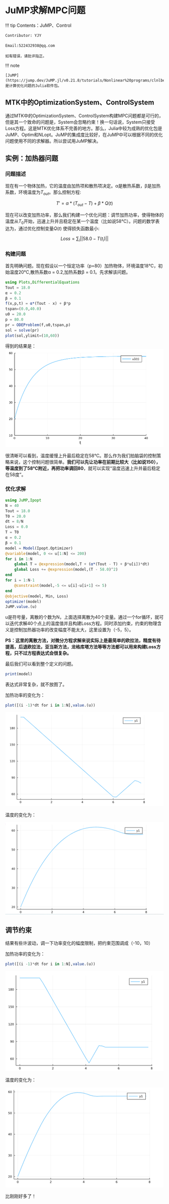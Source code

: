 # JuMP求解MPC问题

!!! tip
    Contents：JuMP、Control

    Contributor: YJY

    Email:522432938@qq.com

    如有错误，请批评指正。

!!! note

    [JuMP](https://jump.dev/JuMP.jl/v0.21.8/tutorials/Nonlinear%20programs/clnlbeam/)是计算优化问题的Julia软件包。

## MTK中的OptimizationSystem、ControlSystem

通过MTK中的OptimizationSystem、ControlSystem构建MPC问题都是可行的，但是其一个致命的问题是，System会忽略约束！换一句话说，System只接受Loss方程。这是MTK优化体系不完善的地方。那么，Julia中较为成熟的优化包是JuMP、Optim和NLopt。JuMP的集成度比较好，在JuMP中可以根据不同的优化问题使用不同的求解器。所以尝试用JuMP解决。

## 实例：加热器问题

### 问题描述

现在有一个物体加热，它的温度由加热项和散热项决定。α是散热系数，β是加热系数，环境温度为$T_{out}$。那么控制方程: 

$$T' = α*(T_{out} - T) + β*Q(t)$$

现在可以改变加热功率，那么我们构建一个优化问题：调节加热功率，使得物体的温度从$T_{0}$开始，迅速上升并且稳定在某一个温度（比如说58℃）。问题的数学表达为，通过优化控制变量$Q(t)$ 使得损失函数最小:

$$Loss = \sum_{i} ||58.0-T(t_i)||$$

### 构建问题

首先明确问题。现在假设以一个恒定功率（p=80）加热物体，环境温度18℃，初始温度20℃,散热系数α = 0.2,加热系数β = 0.1。先求解该问题。

```julia
using Plots,DifferentialEquations
Tout = 18.0
α = 0.2
β = 0.1
f(x,p,t) = α*(Tout - x) + β*p
tspan=(0.0,40.0)
u0 = 20.0
p = 80.0
pr = ODEProblem(f,u0,tspan,p)
sol = solve(pr)
plot(sol,ylimit=(10,60))
```

得到的结果是：
![图 1](/assets/image/07Control/MTKMPC_17_40_08.png)  

很清晰可以看到，温度缓慢上升最后稳定在58℃。那么作为我们拍脑袋的控制策略来说，这个控制问题很简单。**我们可以先让功率在前期比较大（比如说150），等温度到了58℃附近，再把功率调回80**，就可以实现“温度迅速上升并最后稳定在58度”。

### 优化求解

```julia
using JuMP,Ipopt
N = 40
Tout = 18.0
T0 = 20.0
dt = 8/N
Loss = 0.0
T = T0
α = 0.2
β = 0.1
model = Model(Ipopt.Optimizer)
@variable(model, 0 <= u[1:N] <= 200)
for i in 1:N
    global T = @expression(model,T + (α*(Tout - T) + β*u[i])*dt)
    global Loss += @expression(model,(T - 58.0)^2)
end
for i = 1:N-1
    @constraint(model,-5 <= u[i]-u[i+1] <= 5)
end
@objective(model, Min, Loss)
optimize!(model)
JuMP.value.(u)
```

u是符号量，离散的个数为N，上面选择离散为40个变量。通过一个for循环，就可以迭代求解40个点上的温度值并且构建Loss方程。同时添加约束，约束的物理含义是控制加热器功率的改变幅度不能太大，这里设置为（-5，5）。

**PS：这里的离散方法，对微分方程求解来说实际上是最简单的欧拉法，精度有待提高，后退欧拉法，亚当斯方法，龙格库塔方法等等方法都可以用来构建Loss方程，只不过方程表达式会很复杂。**

最后我们可以看到整个定义的问题。

```julia
print(model)
```

表达式非常复杂，就不放图了。

加热功率的变化为：

```julia
plot([(i -1)*dt for i in 1:N],value.(u))
```

![图 2](/assets/image/07Control/JuMPMPC_17_33_54.png)  

温度的变化为：

![图 3](/assets/image/07Control/JuMPMPC_17_34_15.png)  

## 调节约束

结果有些许波动，调一下功率变化的幅度限制，把约束范围调成（-10，10）

加热功率的变化为：

```julia
plot([(i -1)*dt for i in 1:N],value.(u))
```

![图 1](/assets/image/07Control/JuMPMPC_17_31_37.png)  

温度的变化为：

![图 4](/assets/image/07Control/JuMPMPC_17_37_55.png)  

比刚刚好多了！
